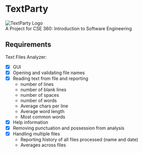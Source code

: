 # TextParty  
![TextParty Logo](https://raw.githubusercontent.com/r-cha/CSE360/master/src/ProjectScenes/Asset%201.jpg?token=AXP2s3BPqEAXBXrrJ_VajzU9uvj0tJKhks5Z-gpYwA%3D%3D)  
A Project for CSE 360: Introduction to Software Engineering  

## Requirements  
Text Files Analyzer:  

- [x] GUI
- [x] Opening and validating file names
- [x] Reading text from file and reporting
     - number of lines
     - number of blank lines
     - number of spaces
     - number of words
     - Average chars per line
     - Average word length
     - Most common words
- [x] Help information
- [x] Removing punctuation and possession from analysis
- [X] Handling multiple files
     - Reporting history of all files processed (name and date)
     - Averages across files